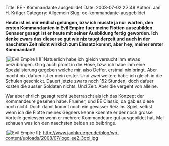 Title: EE - Kommandante ausgebildet
Date: 2008-07-02 22:49
Author: Jan H. Krüger
Category: Allgemein
Slug: ee-kommandante-ausgebildet

**Heute ist es mir endlich gelungen, bzw ich musste ja nur warten, den
ersten Kommandanten in Evil Empire fuer meine Flotten auszubilden.
Genauer gesagt ist er heute mit seiner Ausbildung fertig geworden. Ich
denke zwars das dieser so gut wie nix taugt derzeit und auch in der
naechsten Zeit nicht wirklich zum Einsatz kommt, aber hey, meiner erster
Kommandant!**  
  
[![Evil Empire II][]][]Natuerlich habe ich gleich versucht ihm etwas
beizubringen. Ging auch promt in die Hose, bzw. ich habe ihm eine
Spezialisierung gegeben welche mir, also Deffer, erstmal nix bringt.
Aber macht nix, dafuer ist er mein erster. Und zwei weitere habe ich
gleich in die Schulen geschickt. Dauert jetzte zwars noch 152 Stunden,
doch dafuer kosten die ausser Soldaten nichts. Und Zeit. Aber die
vergeht von alleine.  
  
War aber ehrlich gesagt recht ueberrascht als ich das Konzept der
Kommandeure gesehen habe. Frueher, und EE Classic, da gab es diese noch
nicht. Doch damit kommt noch ein gewisser Reiz ins Spiel, selbst wenn
ich die Flotte meines Gegners kenne koennte er dennoch grosse Vorteile
geniessen wenn er mehrere Kommandeure gut ausgebildet hat. Mal schauen
was ich den naechsten beiden so beibringe.

  [Evil Empire II]: http://www.janhkrueger.de/blog/wp-content/uploads/2008/07/logo_ee2_3col.jpg
    "logo_ee2_3col"
  [![Evil Empire II][]]: http://www.janhkrueger.de/blog/wp-content/uploads/2008/07/logo_ee2_3col.jpg
